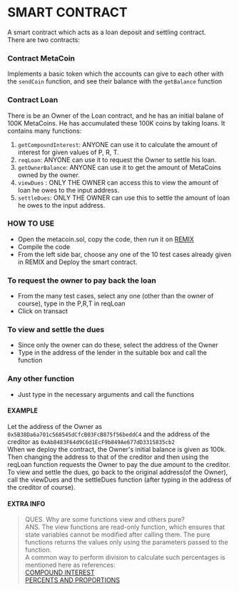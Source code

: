 # SMART CONTRACT

A smart contract which acts as a loan deposit and settling contract.<br>
There are two contracts:<br>
### Contract MetaCoin
 Implements a basic token which the accounts can give to each other with the ` sendCoin ` function, and see their balance with the ` getBalance ` function

### Contract Loan
There is be an Owner of the Loan contract, and he has an initial balane of 100K MetaCoins. He has accumulated these 100K coins by taking loans. It contains many functions:<br>
1. ` getCompoundInterest `: ANYONE can use it to calculate the amount of interest for given values of P, R, T.
2. ` reqLoan `: ANYONE can use it to request the Owner to settle his loan.
3. ` getOwnerBalance `: ANYONE can use it to get the amount of MetaCoins owned by the owner.
4. ` viewDues ` : ONLY THE OWNER can access this to view the amount of loan he owes to the input address.
5. ` settleDues `: ONLY THE OWNER can use this to settle the amount of loan he owes to the input address.

### HOW TO USE
* Open the metacoin.sol, copy the code, then run it on [REMIX](https://remix.ethereum.org)
* Compile the code
* From the left side bar, choose any one of the 10 test cases already given in REMIX and Deploy the smart contract.

### To request the owner to pay back the loan
* From the many test cases, select any one (other than the owner of course), type in the P,R,T in reqLoan
* Click on transact
### To view and settle the dues
* Since only the owner can do these, select the address of the Owner
* Type in the address of the lender in the suitable box and call the function
### Any other function
* Just type in the necessary arguments and call the functions

#### EXAMPLE
Let the address of the Owner as `0x5B38Da6a701c568545dCfcB03FcB875f56beddC4` and the address of the creditor as `0xAb8483F64d9C6d1EcF9b849Ae677dD3315835cb2`<br>
When we deploy the contract, the Owner's initial balance is given as 100k.<br>
Then changing the address to that of the creditor and then using the reqLoan function requests the Owner to pay the due amount to the creditor.<br>
To view and settle the dues, go back to the original address(of the Owner), call the viewDues and the settleDues function (after typing in the address of the creditor of course).<br>



#### EXTRA INFO
> QUES. Why are some functions view and others pure?<br>
> ANS. The view functions are read-only function, which ensures that state variables cannot be modified after calling them. The pure functions returns the values only using the parameters passed to the function.<br>
> A common way to perform division to calculate such percentages is mentioned here as references:<br>
>   [COMPOUND INTEREST](https://medium.com/coinmonks/math-in-solidity-part-4-compound-interest-512d9e13041b)<br>
>   [PERCENTS AND PROPORTIONS](https://medium.com/coinmonks/Math-in-solidity-part-3-percents-and-proportions-4db014e080b1)